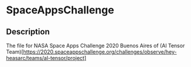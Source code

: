 # SpaceAppsChallenge
## Description
The file for NASA Space Apps Challenge 2020 Buenos Aires of (Al Tensor Team)[https://2020.spaceappschallenge.org/challenges/observe/hey-heasarc/teams/al-tensor/project]
